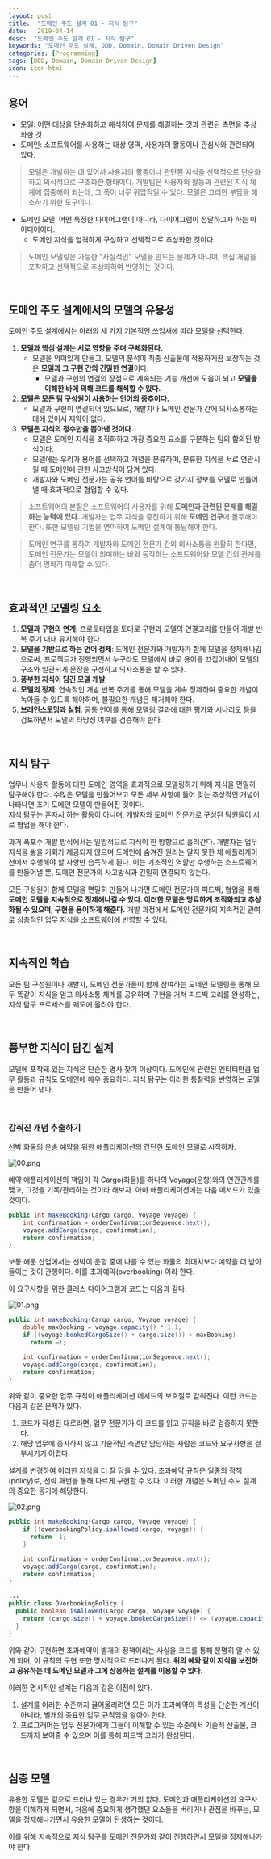 ```yaml
---
layout: post
title:  "도메인 주도 설계 01 - 지식 탐구"
date:   2019-04-14
desc:  "도메인 주도 설계 01 - 지식 탐구"
keywords: "도메인 주도 설계, DDD, Domain, Domain Driven Design"
categories: [Programming]
tags: [DDD, Domain, Domain Driven Design]
icon: icon-html
---
```


## 용어

* 모델: 어떤 대상을 단순화하고 해석하여 문제를 해결하는 것과 관련된 측면을 추상화한 것
* 도메인: 소프트웨어를 사용하는 대상 영역, 사용자의 활동이나 관심사와 관련되어 있다.

> 모델은 개발하는 데 있어서 사용자의 활동이나 관련된 지식을 선택적으로 단순화하고 의식적으로 구조화한 형태이다. 개발팀은 사용자의 활동과 관련된 지식 체계에 집중해야 되는데, 그 폭이 너무 위압적일 수 있다. 모델은 그러한 부담을 해소하기 위한 도구이다.

* 도메인 모델: 어떤 특정한 다이어그램이 아니라, 다이어그램이 전달하고자 하는 아이디어이다.
  * 도메인 지식을 엄격하게 구성하고 선택적으로 추상화한 것이다.

> 도메인 모델링은 가능한 "사실적인" 모델을 만드는 문제가 아니며, 핵심 개념을 포착하고 선택적으로 추상화하여 반영하는 것이다.

<br>

## 도메인 주도 설계에서의 모델의 유용성

도메인 주도 설계에서는 아래의 세 가지 기본적인 쓰임새에 따라 모델을 선택한다.

1. **모델과 핵심 설계는 서로 영향을 주며 구체화된다.**
     * 모델을 의미있게 만들고, 모델의 분석이 최종 산출물에 적용하게끔 보장하는 것은 **모델과 그 구현 간의 긴밀한 연결**이다.
       * 모델과 구현의 연결의 장점으로 계속되는 기능 개선에 도움이 되고 **모델을 이해한 바에 의해 코드를 해석할 수 있다.** 
2. **모델은 모든 팀 구성원이 사용하는 언어의 중추이다.**
    * 모델과 구현이 연결되어 있으므로, 개발자나 도메인 전문가 간에 의사소통하는 데에 있어서 제약이 없다.
3. **모델은 지식의 정수만을 뽑아낸 것이다.**
    * 모델은 도메인 지식을 조직화하고 가장 중요한 요소를 구분하는 팀의 합의된 방식이다.
    * 모델에는 우리가 용어를 선택하고 개념을 분류하며, 분류한 지식을 서로 연관시킬 때 도메인에 관한 사고방식이 담겨 있다.
    * 개발자와 도메인 전문가는 공유 언어를 바탕으로 갖가지 정보를 모델로 만들어낼 때 효과적으로 협업할 수 있다.

> 소프트웨어의 본질은 소프트웨어의 사용자를 위해 **도메인과 관련된 문제를 해결하는 능력에 있다.** 개발자는 업무 지식을 증진하기 위해 **도메인 연구**에 몰두해야 한다. 또한 모델링 기법을 연마하여 도메인 설계에 통달해야 한다.

> 도메인 연구를 통하여 개발자와 도메인 전문가 간의 의사소통을 원활히 한다면, 도메인 전문가는 모델이 의미하는 바와 동작하는 소프트웨어와 모델 간의 관계를 좀더 명확히 이해할 수 있다.

<br>

## 효과적인 모델링 요소

1. **모델과 구현의 연계**: 프로토타입을 토대로 구현과 모델의 연결고리를 만들어 개발 반복 주기 내내 유지해야 한다.
2. **모델을 기반으로 하는 언어 정제**: 도메인 전문가와 개발자가 함께 모델을 정제해나감으로써, 프로젝트가 진행되면서 누구라도 모델에서 바로 용어를 끄집어내어 모델의 구조와 일관되게 문장을 구성하고 의사소통을 할 수 있다.
3. **풍부한 지식이 담긴 모델 개발**
4. **모델의 정제**: 연속적인 개발 반복 주기를 통해 모델을 계속 정제하여 중요한 개념이 녹아들 수 있도록 해야하며, 불필요한 개념은 제거해야 한다.
5. **브레인스토밍과 실험**: 공통 언어를 통해 모델링 결과에 대한 평가와 시나리오 등을 검토하면서 모델의 타당성 여부를 검증해야 한다.

<br>

## 지식 탐구

업무나 사용자 활동에 대한 도메인 영역을 효과적으로 모델링하기 위해 지식을 면밀히 탐구해야 한다. 수많은 모델을 만들어보고 모든 세부 사항에 들어 맞는 추상적인 개념이 나타나면 초기 도메인 모델이 만들어진 것이다.  
지식 탐구는 혼자서 하는 활동이 아니며, 개발자와 도메인 전문가로 구성된 팀원들이 서로 협업을 해야 한다.  

과거 폭포수 개발 방식에서는 일방적으로 지식이 한 방향으로 흘러간다. 개발자는 업무 지식을 쌓을 기회가 제공되지 않으며 도메인에 숨겨진 원리는 알지 못한 채 애플리케이션에서 수행해야 할 사항만 습득하게 된다. 이는 기초적인 역할만 수행하는 소프트웨어를 만들어낼 뿐, 도메인 전문가의 사고방식과 긴밀히 연결되지 않는다.

모든 구성원이 함께 모델을 면밀히 만들어 나가면 도메인 전문가의 피드백, 협업을 통해 **도메인 모델을 지속적으로 정제해나갈 수 있다. 이러한 모델은 명료하게 조직화되고 추상화될 수 있으며, 구현을 용이하게 해준다.** 개발 과정에서 도메인 전문가의 지속적인 관여로 심층적인 업무 지식을 소프트웨어에 반영할 수 있다.  

<br>

## 지속적인 학습

모든 팀 구성원이나 개발자, 도메인 전문가들이 함께 참여하는 도메인 모델링을 통해 모두 똑같이 지식을 얻고 의사소통 체계를 공유하며 구현을 거쳐 피드백 고리를 완성하는, 지식 탐구 프로세스를 궤도에 올려야 한다.

<br>

## 풍부한 지식이 담긴 설계

모델에 포착돼 있는 지식은 단순한 명사 찾기 이상이다. 도메인에 관련된 엔티티만큼 업무 활동과 규칙도 도메인에 매우 중요하다. 지식 탐구는 이러한 통찰력을 반영하는 모델을 만들어 낸다.

<br>

### 감춰진 개념 추출하기

선박 화물의 운송 예약을 위한 애플리케이션의 간단한 도메인 모델로 시작하자.  

![00.png](/static/assets/img/blog/programming/2019-04-14-domain_driven_design_01/00.png)

예약 애플리케이션의 책임이 각 Cargo(화물)를 하나의 Voyage(운항)와의 연관관계를 맺고, 그것을 기록/관리하는 것이라 해보자. 아마 애플리케이션에는 다음 메서드가 있을 것이다.

```java
public int makeBooking(Cargo cargo, Voyage voyage) {
    int confirmation = orderConfirmationSequence.next();
    voyage.addCargo(cargo, confirmation);
    return confirmation;
}
```

보통 해운 산업에서는 선박이 운항 중에 나를 수 있는 화물의 최대치보다 예약을 더 받아들이는 것이 관행이다. 이를 초과예약(overbooking) 이라 한다. 

이 요구사항을 위한 클래스 다이어그램과 코드는 다음과 같다.  

![01.png](/static/assets/img/blog/programming/2019-04-14-domain_driven_design_01/01.png)

```java
public int makeBooking(Cargo cargo, Voyage voyage) {
    double maxBooking = voyage.capacity() * 1.1;
    if ((voyage.bookedCargoSize() + cargo.size()) > maxBooking)
      return –1;

    int confirmation = orderConfirmationSequence.next();
    voyage.addCargo(cargo, confirmation);
    return confirmation;
}
```

위와 같이 중요한 업무 규칙이 애플리케이션 메서드의 보호절로 감춰진다. 이런 코드는 다음과 같은 문제가 있다.

1. 코드가 작성된 대로라면, 업무 전문가가 이 코드를 읽고 규칙을 바로 검증하지 못한다.
2. 해당 업무에 종사하지 않고 기술적인 측면만 담당하는 사람은 코드와 요구사항을 결부시키기 어렵다.

설계를 변경하여 이러한 지식을 더 잘 담을 수 있다. 초과예약 규칙은 일종의 정책(policy)로, 전략 패턴을 통해 다르게 구현할 수 있다. 이러한 개념은 도메인 주도 설계의 중요한 동기에 해당한다.

![02.png](/static/assets/img/blog/programming/2019-04-14-domain_driven_design_01/02.png)

```java
public int makeBooking(Cargo cargo, Voyage voyage) {
    if (!overbookingPolicy.isAllowed(cargo, voyage)) {
      return -1;
    }

    int confirmation = orderConfirmationSequence.next();
    voyage.addCargo(cargo, confirmation);
    return confirmation;
}

...
public class OverbookingPolicy {
  public boolean isAllowed(Cargo cargo, Voyage voyage) {
    return (cargo.size() + voyage.bookedCargoSize()) <= (voyage.capacity() * 1.1);
  }
}

```

위와 같이 구현하면 초과예약이 별개의 정책이라는 사실을 코드를 통해 분명히 알 수 있게 되며, 이 규칙의 구현 또한 명시적으로 드러나게 된다. **위의 예와 같이 지식을 보전하고 공유하는 데 도메인 모델과 그에 상응하는 설계를 이용할 수 있다.**

이러한 명시적인 설계는 다음과 같은 이점이 있다.

1. 설계를 이러한 수준까지 끌어올리려면 모든 이가 초과예약의 특성을 단순한 계산이 아니라, 별개의 중요한 업무 규칙임을 알아야 한다.
2. 프로그래머는 업무 전문가에게 그들이 이해할 수 있는 수준에서 기술적 산출물, 코드까지 보여줄 수 있으며 이를 통해 피드백 고리가 완성된다.

<br>

## 심층 모델

유용한 모델은 겉으로 드러나 있는 경우가 거의 없다. 도메인과 애플리케이션의 요구사항을 이해하게 되면서, 처음에 중요하게 생각했던 요소들을 버리거나 관점을 바꾸는, 모델을 정제해나가면서 유용한 모델이 탄생하는 것이다.

이를 위해 지속적으로 지식 탐구를 도메인 전문가와 같이 진행하면서 모델을 정제해나가야 한다.

